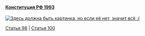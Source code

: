 #### [Конституция РФ 1993](https://lalawland.github.io/eurasia/russia/const)

[![Здесь должна быть картинка, но если её нет, значит всё :(](https://sun9-west.userapi.com/sun9-47/s/v1/ig2/OCmuFRe_UJd9HAovTo1N7ARMeIWhUcUPBZ5ZNjGeYu_tSnsJFRfe0mHxi-Y59LEAmzrKjbsQDiqngK3S0l-QHCY-.jpg?size=1280x720&quality=95&type=album)](https://sun9-west.userapi.com/sun9-47/s/v1/ig2/OCmuFRe_UJd9HAovTo1N7ARMeIWhUcUPBZ5ZNjGeYu_tSnsJFRfe0mHxi-Y59LEAmzrKjbsQDiqngK3S0l-QHCY-.jpg?size=1280x720&quality=95&type=album)

[Статья 98](https://lalawland.github.io/eurasia/russia/const/art98) | [Статья 100](https://lalawland.github.io/eurasia/russia/const/art100)

